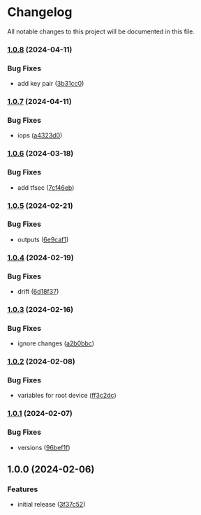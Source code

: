 # Changelog

All notable changes to this project will be documented in this file.

### [1.0.8](https://github.com/finisterra-io/terraform-aws-ec2/compare/v1.0.7...v1.0.8) (2024-04-11)


### Bug Fixes

* add key pair ([3b31cc0](https://github.com/finisterra-io/terraform-aws-ec2/commit/3b31cc0b7be88dcff3f7c8542e3ef16c48aebe5a))

### [1.0.7](https://github.com/finisterra-io/terraform-aws-ec2/compare/v1.0.6...v1.0.7) (2024-04-11)


### Bug Fixes

* iops ([a4323d0](https://github.com/finisterra-io/terraform-aws-ec2/commit/a4323d07a8baef8b9da5f57ece2fd64c60df072c))

### [1.0.6](https://github.com/finisterra-io/terraform-aws-ec2/compare/v1.0.5...v1.0.6) (2024-03-18)


### Bug Fixes

* add tfsec ([7cf46eb](https://github.com/finisterra-io/terraform-aws-ec2/commit/7cf46ebbb4c40cd685340fc3491fd5a2cfff560f))

### [1.0.5](https://github.com/finisterra-io/terraform-aws-ec2/compare/v1.0.4...v1.0.5) (2024-02-21)


### Bug Fixes

* outputs ([6e9caf1](https://github.com/finisterra-io/terraform-aws-ec2/commit/6e9caf183fa94d9d307f8f383c43e2a165181bb7))

### [1.0.4](https://github.com/finisterra-io/terraform-aws-ec2/compare/v1.0.3...v1.0.4) (2024-02-19)


### Bug Fixes

* drift ([6d18f37](https://github.com/finisterra-io/terraform-aws-ec2/commit/6d18f37f4536aa55eb190bf98a15ce9a7c74b3c7))

### [1.0.3](https://github.com/finisterra-io/terraform-aws-ec2/compare/v1.0.2...v1.0.3) (2024-02-16)


### Bug Fixes

* ignore changes ([a2b0bbc](https://github.com/finisterra-io/terraform-aws-ec2/commit/a2b0bbc0474dd21f9126b71bba99cd1a56414a4c))

### [1.0.2](https://github.com/finisterra-io/terraform-aws-ec2/compare/v1.0.1...v1.0.2) (2024-02-08)


### Bug Fixes

* variables for root device ([ff3c2dc](https://github.com/finisterra-io/terraform-aws-ec2/commit/ff3c2dc8f06e14a583ca2a9dad060949beee25f3))

### [1.0.1](https://github.com/finisterra-io/terraform-aws-ec2/compare/v1.0.0...v1.0.1) (2024-02-07)


### Bug Fixes

* versions ([96bef1f](https://github.com/finisterra-io/terraform-aws-ec2/commit/96bef1f4141b51e8959d76a66748cb1eb666d565))

## 1.0.0 (2024-02-06)


### Features

* initial release ([3f37c52](https://github.com/finisterra-io/terraform-aws-ec2/commit/3f37c52ec8ea2d6dd6e56ccb0465c5016e04a2d3))
